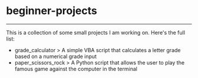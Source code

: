 <h1> beginner-projects </h1>
<hr>
<p> This is a collection of some small projects I am working on. Here's the full list: </p>
<ul>
  <li> grade_calculator > A simple VBA script that calculates a letter grade based on a numerical grade input </li>
  <li> paper_scissors_rock > A Python script that allows the user to play the famous game against the computer in the terminal </li>

